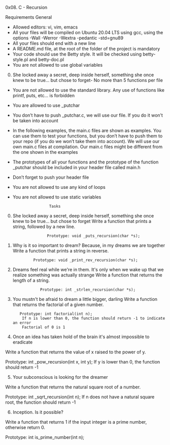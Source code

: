 0x08. C - Recursion


Requirements
General
- Allowed editors: vi, vim, emacs
- All your files will be compiled on Ubuntu 20.04 LTS using gcc, using the options -Wall -Werror -Wextra -pedantic -std=gnu89
- All your files should end with a new line
- A README.md file, at the root of the folder of the project is mandatory
- Your code should use the Betty style. It will be checked using betty-style.pl and betty-doc.pl
- You are not allowed to use global variables
0. She locked away a secret, deep inside herself, something she once knew to be true... but chose to forget- No more than 5 functions per file
- You are not allowed to use the standard library. Any use of functions like printf, puts, etc… is forbidden
- You are allowed to use _putchar
- You don’t have to push _putchar.c, we will use our file. If you do it won’t be taken into account
-  In the following examples, the main.c files are shown as examples. You can use them to test your functions, but you don’t have to push them to your repo (if you do we won’t take them into account). We will use our own main.c files at compilation. Our main.c files might be different from the one shown in the examples
- The prototypes of all your functions and the prototype of the function _putchar should be included in your header file called main.h
- Don’t forget to push your header file
- You are not allowed to use any kind of loops
- You are not allowed to use static variables


                      Tasks

0. She locked away a secret, deep inside herself, something she once knew to be true... but chose to forget
         Write a function that prints a string, followed by a new line.

                      Prototype: void _puts_recursion(char *s);

1. Why is it so important to dream? Because, in my dreams we are together
           Write a function that prints a string in reverse.

                Prototype: void _print_rev_recursion(char *s);

2. Dreams feel real while we're in them. It's only when we wake up that we realize something was actually strange
           Write a function that returns the length of a string.

                   Prototype: int _strlen_recursion(char *s);

3. You mustn't be afraid to dream a little bigger, darling
                Write a function that returns the factorial of a given number.

          Prototype: int factorial(int n);
           If n is lower than 0, the function should return -1 to indicate an error
           Factorial of 0 is 1

4. Once an idea has taken hold of the brain it's almost impossible to eradicate


Write a function that returns the value of x raised to the power of y.

Prototype: int _pow_recursion(int x, int y);
If y is lower than 0, the function should return -1


5. Your subconscious is looking for the dreamer


Write a function that returns the natural square root of a number.

Prototype: int _sqrt_recursion(int n);
If n does not have a natural square root, the function should return -1

6. Inception. Is it possible?

Write a function that returns 1 if the input integer is a prime number, otherwise return 0.

Prototype: int is_prime_number(int n);
